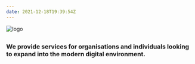 ```yaml
---
date: 2021-12-18T19:39:54Z
---
```

![logo](/logo.svg)
## 
### We provide services for organisations and individuals looking to expand into the modern digital environment.

